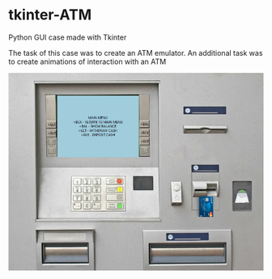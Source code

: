 # tkinter-ATM
Python GUI case made with Tkinter

The task of this case was to create an ATM emulator. An additional task was to create animations of interaction with an ATM

![Screenshot](screenshots/screenshot.png)
